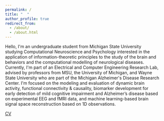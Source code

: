 ```yaml
---
permalink: /
title: "  "
author_profile: true
redirect_from: 
  - /about/
  - /about.html
---
```


Hello, I'm an undergraduate student from Michigan State University studying Computational Neuroscience and Psychology interested in the application of information-theoretic principles to the study of the brain and behaviors and the computational modelling of neurological diseases. Currently, I'm part of an Electrical and Computer Engineering Research Lab, advised by professors from MSU, the University of Michigan, and Wayne State University who are part of the Michigan Alzheimer's Disease Research Center. I'm focused on the modeling and evaluation of dynamic brain activity, functional connectivity & causality, biomarker development for early detection of mild cognitive impairment and Alzheimer’s disease based on experimental EEG and fMRI data, and machine learning-based brain signal space reconstruction based on 1D observations.

[CV](Alina-resume-Sep24.pdf)
